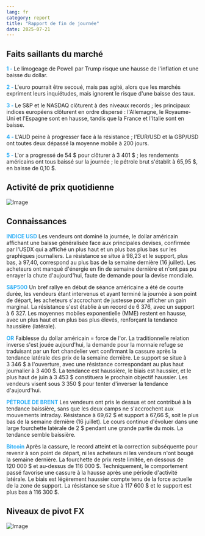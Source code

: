 ```yaml
---
lang: fr
category: report
title: "Rapport de fin de journée"
date: 2025-07-21
---
```



<h2>Faits saillants du marché</h2>
<strong style="color: #2caef7;">1 - </strong> Le limogeage de Powell par Trump risque une hausse de l'inflation et une baisse du dollar.

<strong style="color: #2caef7;">2 - </strong> L'euro pourrait être secoué, mais pas agité, alors que les marchés expriment leurs inquiétudes, mais ignorent le risque d'une baisse des taux.

<strong style="color: #2caef7;">3 - </strong> Le S&P et le NASDAQ clôturent à des niveaux records ; les principaux indices européens clôturent en ordre dispersé : l'Allemagne, le Royaume-Uni et l'Espagne sont en hausse, tandis que la France et l'Italie sont en baisse.

<strong style="color: #2caef7;">4 - </strong> L'AUD peine à progresser face à la résistance ; l'EUR/USD et la GBP/USD ont toutes deux dépassé la moyenne mobile à 200 jours.

<strong style="color: #2caef7;">5 - </strong> L'or a progressé de 54 $ pour clôturer à 3 401 $ ; les rendements américains ont tous baissé sur la journée ; le pétrole brut s'établit à 65,95 $, en baisse de 0,10 $.



<h2>Activité de prix quotidienne</h2>
<img src="https://markleighedu.github.io/img/Jul-2025/21-Jul-2025/price.jpg" alt="Image"/>

<h2>Connaissances</h2>
<strong style="color: #2caef7;">INDICE USD</strong> Les vendeurs ont dominé la journée, le dollar américain affichant une baisse généralisée face aux principales devises, confirmée par l'USDX qui a affiché un plus haut et un plus bas plus bas sur les graphiques journaliers. La résistance se situe à 98,23 et le support, plus bas, à 97,40, correspond au plus bas de la semaine dernière (16 juillet). Les acheteurs ont manqué d'énergie en fin de semaine dernière et n'ont pas pu enrayer la chute d'aujourd'hui, faute de demande pour la devise mondiale.

<strong style="color: #2caef7;">S&P500</strong> Un bref rallye en début de séance américaine a été de courte durée, les vendeurs étant intervenus et ayant terminé la journée à son point de départ, les acheteurs s'accrochant de justesse pour afficher un gain marginal. La résistance s'est établie à un record de 6 376, avec un support à 6 327. Les moyennes mobiles exponentielle (MME) restent en hausse, avec un plus haut et un plus bas plus élevés, renforçant la tendance haussière (latérale).

<strong style="color: #2caef7;">OR</strong> Faiblesse du dollar américain = force de l'or. La traditionnelle relation inverse s'est jouée aujourd'hui, la demande pour la monnaie refuge se traduisant par un fort chandelier vert confirmant la cassure après la tendance latérale des prix de la semaine dernière. Le support se situe à 3 346 $ à l'ouverture, avec une résistance correspondant au plus haut journalier à 3 400 $. La tendance est haussière, le biais est haussier, et le plus haut de juin à 3 453 $ constituera le prochain objectif haussier. Les vendeurs visent sous 3 350 $ pour tenter d'inverser la tendance d'aujourd'hui.

<strong style="color: #2caef7;">PÉTROLE DE BRENT</strong> Les vendeurs ont pris le dessus et ont contribué à la tendance baissière, sans que les deux camps ne s'accrochent aux mouvements intraday. Résistance à 69,62 $ et support à 67,66 $, soit le plus bas de la semaine dernière (16 juillet). Le cours continue d'évoluer dans une large fourchette latérale de 2 $ pendant une grande partie du mois. La tendance semble baissière.

<strong style="color: #2caef7;">Bitcoin</strong> Après la cassure, le record atteint et la correction subséquente pour revenir à son point de départ, ni les acheteurs ni les vendeurs n'ont bougé la semaine dernière. La fourchette de prix reste limitée, en dessous de 120 000 $ et au-dessus de 116 000 $. Techniquement, le comportement passé favorise une cassure à la hausse après une période d'activité latérale. Le biais est légèrement haussier compte tenu de la force actuelle de la zone de support. La résistance se situe à 117 600 $ et le support est plus bas à 116 300 $.



<h2>Niveaux de pivot FX</h2>
<img src="https://markleighedu.github.io/img/Jul-2025/21-Jul-2025/pivot.jpg" alt="Image"/>